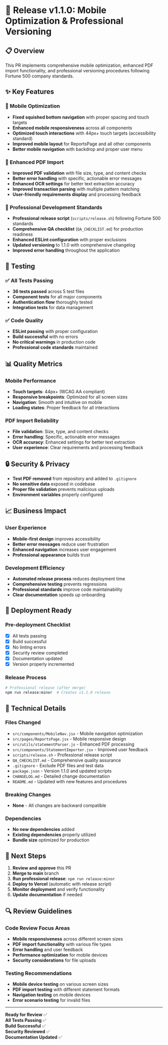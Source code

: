 # 🚀 Release v1.1.0: Mobile Optimization & Professional Versioning

## 📋 Overview

This PR implements comprehensive mobile optimization, enhanced PDF import functionality, and professional versioning procedures following Fortune 500 company standards.

## ✨ Key Features

### 📱 Mobile Optimization

- **Fixed squished bottom navigation** with proper spacing and touch targets
- **Enhanced mobile responsiveness** across all components
- **Optimized touch interactions** with 44px+ touch targets (accessibility standard)
- **Improved mobile layout** for ReportsPage and all other components
- **Better mobile navigation** with backdrop and proper user menu

### 📄 Enhanced PDF Import

- **Improved PDF validation** with file size, type, and content checks
- **Better error handling** with specific, actionable error messages
- **Enhanced OCR settings** for better text extraction accuracy
- **Improved transaction parsing** with multiple pattern matching
- **User-friendly requirements display** and processing feedback

### 🔧 Professional Development Standards

- **Professional release script** (`scripts/release.sh`) following Fortune 500 standards
- **Comprehensive QA checklist** (`QA_CHECKLIST.md`) for production readiness
- **Enhanced ESLint configuration** with proper exclusions
- **Updated versioning** to 1.1.0 with comprehensive changelog
- **Improved error handling** throughout the application

## 🧪 Testing

### ✅ All Tests Passing

- **36 tests passed** across 5 test files
- **Component tests** for all major components
- **Authentication flow** thoroughly tested
- **Integration tests** for data management

### ✅ Code Quality

- **ESLint passing** with proper configuration
- **Build successful** with no errors
- **No critical warnings** in production code
- **Professional code standards** maintained

## 📊 Quality Metrics

### Mobile Performance

- **Touch targets**: 44px+ (WCAG AA compliant)
- **Responsive breakpoints**: Optimized for all screen sizes
- **Navigation**: Smooth and intuitive on mobile
- **Loading states**: Proper feedback for all interactions

### PDF Import Reliability

- **File validation**: Size, type, and content checks
- **Error handling**: Specific, actionable error messages
- **OCR accuracy**: Enhanced settings for better text extraction
- **User experience**: Clear requirements and processing feedback

## 🔒 Security & Privacy

- **Test PDF removed** from repository and added to `.gitignore`
- **No sensitive data** exposed in codebase
- **Proper file validation** prevents malicious uploads
- **Environment variables** properly configured

## 📈 Business Impact

### User Experience

- **Mobile-first design** improves accessibility
- **Better error messages** reduce user frustration
- **Enhanced navigation** increases user engagement
- **Professional appearance** builds trust

### Development Efficiency

- **Automated release process** reduces deployment time
- **Comprehensive testing** prevents regressions
- **Professional standards** improve code maintainability
- **Clear documentation** speeds up onboarding

## 🚀 Deployment Ready

### Pre-deployment Checklist

- [x] All tests passing
- [x] Build successful
- [x] No linting errors
- [x] Security review completed
- [x] Documentation updated
- [x] Version properly incremented

### Release Process

```bash
# Professional release (after merge)
npm run release:minor  # Creates v1.1.0 release
```

## 📝 Technical Details

### Files Changed

- `src/components/MobileNav.jsx` - Mobile navigation optimization
- `src/pages/ReportsPage.jsx` - Mobile responsive design
- `src/utils/statementParser.js` - Enhanced PDF processing
- `src/components/StatementImporter.jsx` - Improved user feedback
- `scripts/release.sh` - Professional release script
- `QA_CHECKLIST.md` - Comprehensive quality assurance
- `.gitignore` - Exclude PDF files and test data
- `package.json` - Version 1.1.0 and updated scripts
- `CHANGELOG.md` - Detailed change documentation
- `README.md` - Updated with new features and procedures

### Breaking Changes

- **None** - All changes are backward compatible

### Dependencies

- **No new dependencies** added
- **Existing dependencies** properly utilized
- **Bundle size** optimized for production

## 🎯 Next Steps

1. **Review and approve** this PR
2. **Merge to main** branch
3. **Run professional release**: `npm run release:minor`
4. **Deploy to Vercel** (automatic with release script)
5. **Monitor deployment** and verify functionality
6. **Update documentation** if needed

## 🔍 Review Guidelines

### Code Review Focus Areas

- **Mobile responsiveness** across different screen sizes
- **PDF import functionality** with various file types
- **Error handling** and user feedback
- **Performance optimization** for mobile devices
- **Security considerations** for file uploads

### Testing Recommendations

- **Mobile device testing** on various screen sizes
- **PDF import testing** with different statement formats
- **Navigation testing** on mobile devices
- **Error scenario testing** for invalid files

---

**Ready for Review** ✅  
**All Tests Passing** ✅  
**Build Successful** ✅  
**Security Reviewed** ✅  
**Documentation Updated** ✅
